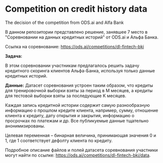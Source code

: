 # Competition on credit history data
 The decision of the competition from ODS.ai and Alfa Bank

В данном репозитории представлено решение, занявшее 7 место в "Соревновании на данных кредитных историй" от ODS.ai и Альфа Банка.

Ссылка на соревнование: https://ods.ai/competitions/dl-fintech-bki

**Задача:**

В этом соревновании участникам предлагалось решить задачу кредитного скоринга клиентов Альфа-Банка, используя только данные кредитных историй.

**Данные:**
Датасет соревнования устроен таким образом, что кредиты для тренировочной выборки взяты за период в М месяцев, а кредиты для тестовой выборки взяты за последующие K месяцев.

Каждая запись кредитной истории содержит самую разнообразную информацию о прошлом кредите клиента, например, сумму, отношение клиента к кредиту, дату открытия и закрытия, информацию о просрочках по платежам и др. Все публикуемые данные тщательно анонимизированы.

Целевая переменная – бинарная величина, принимающая значения 0 и 1, где 1 соответствует дефолту клиента по кредиту.

Подробное описание файлов и полей датасета соревнования участники могут найти по ссылке: https://ods.ai/competitions/dl-fintech-bki/data.